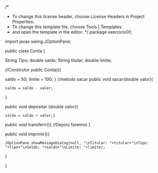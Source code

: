 /*
 * To change this license header, choose License Headers in Project Properties.
 * To change this template file, choose Tools | Templates
 * and open the template in the editor.
 */
package exercicio01;

import javax.swing.JOptionPane;



public class Conta {
    
String Tipo;
double saldo;
String titular;
double limite;



//Construtor
public Conta(){
    
saldo = 50;
limite = 100;
}
//metodo sacar
public void sacar(double valor){
    
    saldo = saldo - valor;   
}

public void depositar (double valor){
    
    saldo = saldo + valor;}

public void transferir(){
//Depois faremos
}

public void imprimir(){

    JOptionPane.showMessageDialog(null, "\nTitular: "+titular+"\nTipo: "+Tipo+"\nSaldo: "+saldo+"\nLimite: "+limite);
}
    
}


